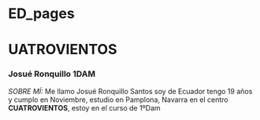 # ED_pages
# UATROVIENTOS
### Josué Ronquillo 1DAM 
*SOBRE MÍ:*
Me llamo Josué Ronquillo Santos soy de Ecuador tengo 19 años y cumplo en Noviembre, estudio en Pamplona, Navarra en el centro **CUATROVIENTOS**, estoy en el curso de 1ºDam 
